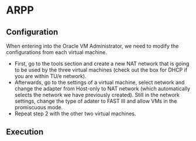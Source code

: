 # ARPP

## Configuration
When entering into the Oracle VM Administrator, we need to modify the configurations from each virtual machine.
- First, go to the tools section and create a new NAT network that is going to be used by the three virtual machines (check out the box for DHCP if you are within TU/e network).
- Afterwards, go to the settings of a virtual machine, select network and change the adapter from Host-only to NAT network (which automatically selects the network we have previously created). Still in the network settings, change the type of adater to FAST III and allow VMs in the promiscuous mode. 
- Repeat step 2 with the other two virtual machines.

## Execution
